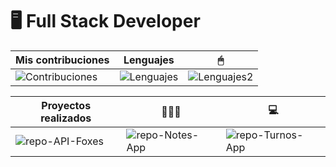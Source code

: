 # 🖥 Full Stack Developer

[repo-API-Foxes]: https://github-readme-stats.vercel.app/api/pin/?username=romeramatias&repo=project-ApiFoxes&theme=radical
[repo-Notes-App]: https://github-readme-stats.vercel.app/api/pin/?username=romeramatias&repo=project-NotasApp&theme=radical
[repo-Turnos-App]: https://github-readme-stats.vercel.app/api/pin/?username=romeramatias&repo=ort-1-2-pnt1-mvc-CentroDeTurnos&theme=radical
[Contribuciones]: https://github-readme-stats.vercel.app/api?username=romeramatias&theme=radical&show_icons=true&hide_border=true
[Lenguajes]: https://github-readme-stats.vercel.app/api/top-langs/?username=romeramatias&theme=radical&hide=css&langs_count=6
[Lenguajes2]: https://github-readme-stats.vercel.app/api/top-langs/?username=romeramatias&theme=radical&hide=java,javascript,html,vue,tsql&langs_count=10
[Tiempo]: https://github-readme-stats.vercel.app/api/wakatime?username=romeramatias&theme=radical

| Mis contribuciones | Lenguajes | 🖱 |
| ----------- | ----------- | -----------
| ![Contribuciones] | ![Lenguajes]|  ![Lenguajes2] |

| Proyectos realizados | 👨🏼‍💻 | 💻|
| ----------- | ----------- | -----------
| ![repo-API-Foxes] | ![repo-Notes-App] |  ![repo-Turnos-App]|
